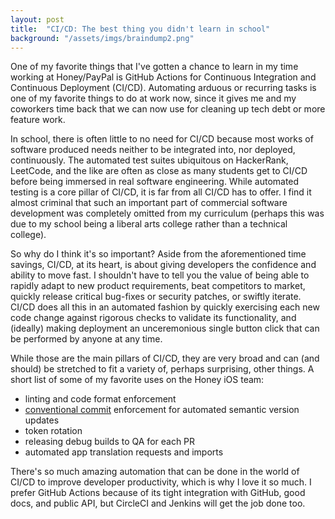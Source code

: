```yaml
---
layout: post
title:  "CI/CD: The best thing you didn't learn in school"
background: "/assets/imgs/braindump2.png"
---
```


One of my favorite things that I've gotten a chance to learn in my time working at Honey/PayPal is
GitHub Actions for Continuous Integration and Continuous Deployment (CI/CD). Automating arduous
or recurring tasks is one of my favorite things to do at work now, since it gives me and my coworkers
time back that we can now use for cleaning up tech debt or more feature work.

In school, there is often little to no need for CI/CD because most works of software produced needs neither to be integrated into,
nor deployed, continuously. The automated test suites ubiquitous on HackerRank, LeetCode, and the like are
often as close as many students get to CI/CD before being immersed in real software engineering.
While automated testing is a core pillar of CI/CD, it is far from all CI/CD has
to offer. I find it almost criminal that such an important part of commercial software development was completely
omitted from my curriculum (perhaps this was due to my school being a liberal arts college rather than a technical college).

So why do I think it's so important? Aside from the aforementioned time savings, CI/CD, at its heart,
is about giving developers the confidence and ability to move fast. I shouldn't have to tell you
the value of being able to rapidly adapt to new product requirements, beat competitors to market,
quickly release critical bug-fixes or security patches, or swiftly iterate. CI/CD does all this in an automated fashion
by quickly exercising each new code change against rigorous checks to validate its functionality,
and (ideally) making deployment an unceremonious single button click that can be performed by anyone at any time.

While those are the main pillars of CI/CD, they are very broad and can (and should) be stretched to
fit a variety of, perhaps surprising, other things. A short list of some of my favorite uses on the
Honey iOS team: 
* linting and code format enforcement
* [conventional commit](https://www.conventionalcommits.org/en/v1.0.0-beta.2/) enforcement for automated semantic version updates
* token rotation
* releasing debug builds to QA for each PR
* automated app translation requests and imports

There's so much amazing automation that can be done in the world of CI/CD to improve developer productivity,
which is why I love it so much. I prefer GitHub Actions because of its tight integration with GitHub,
good docs, and public API, but CircleCI and Jenkins will get the job done too.
